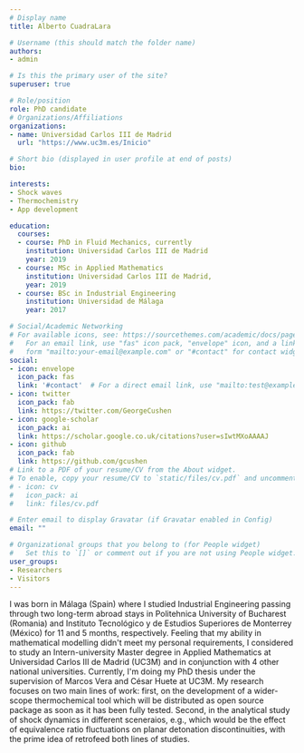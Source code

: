 ```yaml
---
# Display name
title: Alberto CuadraLara

# Username (this should match the folder name)
authors:
- admin

# Is this the primary user of the site?
superuser: true

# Role/position
role: PhD candidate
# Organizations/Affiliations
organizations:
- name: Universidad Carlos III de Madrid
  url: "https://www.uc3m.es/Inicio"

# Short bio (displayed in user profile at end of posts)
bio: 

interests:
- Shock waves
- Thermochemistry
- App development

education:
  courses:
  - course: PhD in Fluid Mechanics, currently
    institution: Universidad Carlos III de Madrid
    year: 2019
  - course: MSc in Applied Mathematics
    institution: Universidad Carlos III de Madrid, 
    year: 2019
  - course: BSc in Industrial Engineering
    institution: Universidad de Málaga
    year: 2017

# Social/Academic Networking
# For available icons, see: https://sourcethemes.com/academic/docs/page-builder/#icons
#   For an email link, use "fas" icon pack, "envelope" icon, and a link in the
#   form "mailto:your-email@example.com" or "#contact" for contact widget.
social:
- icon: envelope
  icon_pack: fas
  link: '#contact'  # For a direct email link, use "mailto:test@example.org".
- icon: twitter
  icon_pack: fab
  link: https://twitter.com/GeorgeCushen
- icon: google-scholar
  icon_pack: ai
  link: https://scholar.google.co.uk/citations?user=sIwtMXoAAAAJ
- icon: github
  icon_pack: fab
  link: https://github.com/gcushen
# Link to a PDF of your resume/CV from the About widget.
# To enable, copy your resume/CV to `static/files/cv.pdf` and uncomment the lines below.
# - icon: cv
#   icon_pack: ai
#   link: files/cv.pdf

# Enter email to display Gravatar (if Gravatar enabled in Config)
email: ""

# Organizational groups that you belong to (for People widget)
#   Set this to `[]` or comment out if you are not using People widget.
user_groups:
- Researchers
- Visitors
---
```


I was born in Málaga (Spain) where I studied Industrial Engineering passing through two long-term abroad stays in Politehnica University of Bucharest (Romania) and Instituto Tecnológico y de Estudios Superiores de Monterrey (México) for 11 and 5 months, respectively. Feeling that my ability in mathematical modelling didn't meet my personal requirements, I considered to study an Intern-university Master degree in Applied Mathematics at Universidad Carlos III de Madrid (UC3M) and in conjunction with 4 other national universities. Currently, I'm doing my PhD thesis under the supervision of Marcos Vera and César Huete at UC3M. My research focuses on two main lines of work: first, on the development of a wider-scope thermochemical tool which will be distributed as open source package as soon as it has been fully tested. Second, in the analytical study of shock dynamics in different sceneraios, e.g., which would be the effect of equivalence ratio fluctuations on planar detonation discontinuities, with the prime idea of retrofeed both lines of studies.

